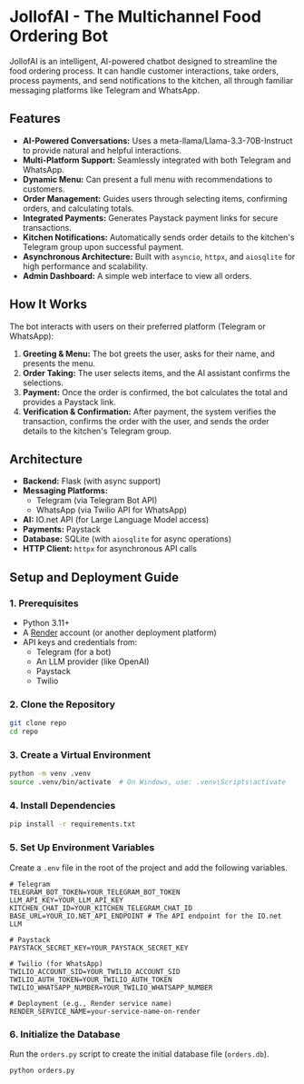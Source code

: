 # JollofAI - The Multichannel Food Ordering Bot

JollofAI is an intelligent, AI-powered chatbot designed to streamline the food ordering process. It can handle customer interactions, take orders, process payments, and send notifications to the kitchen, all through familiar messaging platforms like Telegram and WhatsApp.

## Features

- **AI-Powered Conversations:** Uses a meta-llama/Llama-3.3-70B-Instruct to provide natural and helpful interactions.
- **Multi-Platform Support:** Seamlessly integrated with both Telegram and WhatsApp.
- **Dynamic Menu:** Can present a full menu with recommendations to customers.
- **Order Management:** Guides users through selecting items, confirming orders, and calculating totals.
- **Integrated Payments:** Generates Paystack payment links for secure transactions.
- **Kitchen Notifications:** Automatically sends order details to the kitchen's Telegram group upon successful payment.
- **Asynchronous Architecture:** Built with `asyncio`, `httpx`, and `aiosqlite` for high performance and scalability.
- **Admin Dashboard:** A simple web interface to view all orders.

## How It Works

The bot interacts with users on their preferred platform (Telegram or WhatsApp):

1.  **Greeting & Menu:** The bot greets the user, asks for their name, and presents the menu.
2.  **Order Taking:** The user selects items, and the AI assistant confirms the selections.
3.  **Payment:** Once the order is confirmed, the bot calculates the total and provides a Paystack link.
4.  **Verification & Confirmation:** After payment, the system verifies the transaction, confirms the order with the user, and sends the order details to the kitchen's Telegram group.

## Architecture

- **Backend:** Flask (with async support)
- **Messaging Platforms:**
    - Telegram (via Telegram Bot API)
    - WhatsApp (via Twilio API for WhatsApp)
- **AI:** IO.net API (for Large Language Model access)
- **Payments:** Paystack
- **Database:** SQLite (with `aiosqlite` for async operations)
- **HTTP Client:** `httpx` for asynchronous API calls

## Setup and Deployment Guide

### 1. Prerequisites

- Python 3.11+
- A [Render](https://render.com/) account (or another deployment platform)
- API keys and credentials from:
    - Telegram (for a bot)
    - An LLM provider (like OpenAI)
    - Paystack
    - Twilio

### 2. Clone the Repository

```bash
git clone repo
cd repo
```

### 3. Create a Virtual Environment

```bash
python -m venv .venv
source .venv/bin/activate  # On Windows, use: .venv\Scripts\activate
```

### 4. Install Dependencies

```bash
pip install -r requirements.txt
```

### 5. Set Up Environment Variables

Create a `.env` file in the root of the project and add the following variables.

```
# Telegram
TELEGRAM_BOT_TOKEN=YOUR_TELEGRAM_BOT_TOKEN
LLM_API_KEY=YOUR_LLM_API_KEY
KITCHEN_CHAT_ID=YOUR_KITCHEN_TELEGRAM_CHAT_ID
BASE_URL=YOUR_IO.NET_API_ENDPOINT # The API endpoint for the IO.net LLM

# Paystack
PAYSTACK_SECRET_KEY=YOUR_PAYSTACK_SECRET_KEY

# Twilio (for WhatsApp)
TWILIO_ACCOUNT_SID=YOUR_TWILIO_ACCOUNT_SID
TWILIO_AUTH_TOKEN=YOUR_TWILIO_AUTH_TOKEN
TWILIO_WHATSAPP_NUMBER=YOUR_TWILIO_WHATSAPP_NUMBER

# Deployment (e.g., Render service name)
RENDER_SERVICE_NAME=your-service-name-on-render
```

### 6. Initialize the Database

Run the `orders.py` script to create the initial database file (`orders.db`).

```bash
python orders.py
```